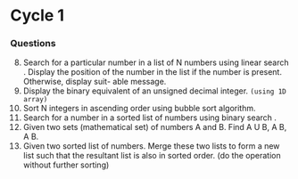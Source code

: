 # Cycle 1
### Questions

8. Search for a particular number in a list of N numbers using linear search . Display
the position of the number in the list if the number is present. Otherwise, display suit-
able message.
9. Display the binary equivalent of an unsigned decimal integer. `(using 1D array)`
10. Sort N integers in ascending order using bubble sort algorithm.
11. Search for a number in a sorted list of numbers using binary search .
12. Given two sets (mathematical set) of numbers A and B. Find A U B, A B, A B.
13. Given two sorted list of numbers. Merge these two lists to form a new list such that
    the resultant list is also in sorted order. (do the operation without further sorting)